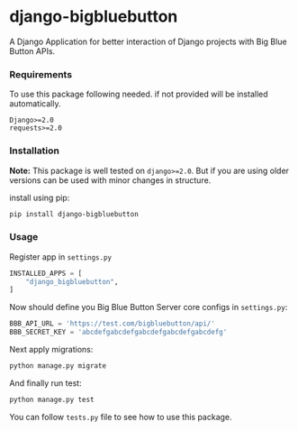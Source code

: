 # django-bigbluebutton

A Django Application for better interaction of Django projects with Big Blue Button APIs.

### Requirements

To use this package following needed. if not provided will be installed automatically.
```
Django>=2.0
requests>=2.0
```

### Installation

**Note:** This package is well tested on `django>=2.0`. But if you are using older versions can be
used with minor changes in structure.

install using pip:
```bash
pip install django-bigbluebutton
```

### Usage
Register app in `settings.py`

```python
INSTALLED_APPS = [
    "django_bigbluebutton",
]
```

Now should define you Big Blue Button Server core configs in `settings.py`:

```python
BBB_API_URL = 'https://test.com/bigbluebutton/api/'
BBB_SECRET_KEY = 'abcdefgabcdefgabcdefgabcdefgabcdefg'
```

Next apply migrations:
```bash
python manage.py migrate
```

And finally run test:

```bash
python manage.py test
```

You can follow `tests.py` file to see how to use this package.
